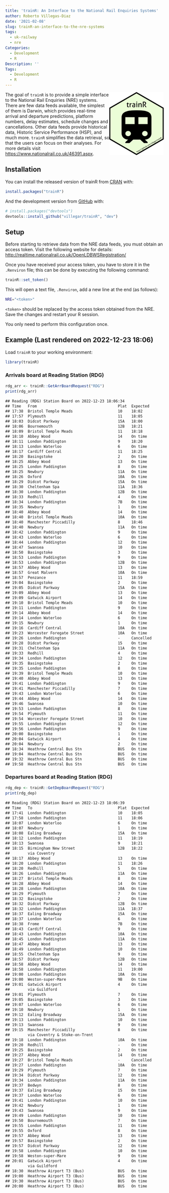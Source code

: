 ```yaml
---
title: 'trainR: An Interface to the National Rail Enquiries Systems'
author: Roberto Villegas-Diaz
date: '2021-02-08'
slug: trainR-an-interface-to-the-nre-systems
tags:
  - uk-railway
  - nre
Categories:
  - Development
  - R
Description: ''
Tags:
  - Development
  - R
---
```


<img src="https://raw.githubusercontent.com/villegar/trainR/main/inst/images/logo.png" alt="logo" align="right" height=200px/>

The goal of `trainR` is to provide a simple interface to the 
National Rail Enquiries (NRE) systems. There are few data feeds 
available, the simplest of them is Darwin, which provides real-time 
arrival and departure predictions, platform numbers, delay estimates, 
schedule changes and cancellations. Other data feeds provide historical 
data, Historic Service Performance (HSP), and much more. `trainR` 
simplifies the data retrieval, so that the users can focus on their 
analyses. For more details visit 
https://www.nationalrail.co.uk/46391.aspx.

## Installation

You can install the released version of trainR from [CRAN](https://CRAN.R-project.org) with:

``` r
install.packages("trainR")
```

And the development version from [GitHub](https://github.com/) with:

``` r
# install.packages("devtools")
devtools::install_github("villegar/trainR", "dev")
```

## Setup
Before starting to retrieve data from the NRE data feeds, you must obtain an access token. 
Visit the following website for details: http://realtime.nationalrail.co.uk/OpenLDBWSRegistration/

Once you have received your access token, you have to store it in the `.Renviron` file; this can be 
done by executing the following command:


```r
trainR::set_token()
```

This will open a text file, `.Renviron`, add a new line at the end (as follows):

```bash
NRE="<token>"
```

`<token>` should be replaced by the access token obtained from the NRE. Save the changes and restart 
your R session.

You only need to perform this configuration once.

## Example (Last rendered on 2022-12-23 18:06)

Load `trainR` to your working environment:

```r
library(trainR)
```

### Arrivals board at Reading Station (RDG)


```r
rdg_arr <- trainR::GetArrBoardRequest("RDG")
print(rdg_arr)
```

```
## Reading (RDG) Station Board on 2022-12-23 18:06:34
## Time   From                                    Plat  Expected
## 17:38  Bristol Temple Meads                    10    18:02
## 17:57  Plymouth                                11    18:05
## 18:03  Didcot Parkway                          15A   18:00
## 18:06  Bournemouth                             12B   18:21
## 18:09  Bristol Temple Meads                    11    18:18
## 18:10  Abbey Wood                              14    On time
## 18:11  London Paddington                       9     18:20
## 18:13  London Waterloo                         6     On time
## 18:17  Cardiff Central                         11    18:25
## 18:20  Basingstoke                             2     On time
## 18:25  Abbey Wood                              13    On time
## 18:25  London Paddington                       8     On time
## 18:25  Newbury                                 11A   On time
## 18:26  Oxford                                  10A   On time
## 18:29  Didcot Parkway                          15A   On time
## 18:30  Cheltenham Spa                          11A   18:36
## 18:30  London Paddington                       12B   On time
## 18:33  Redhill                                 4     On time
## 18:34  London Paddington                       7B    On time
## 18:35  Newbury                                 1     On time
## 18:40  Abbey Wood                              14    On time
## 18:40  Bristol Temple Meads                    10A   On time
## 18:40  Manchester Piccadilly                   8     18:46
## 18:40  Newbury                                 11A   On time
## 18:42  London Paddington                       9     On time
## 18:43  London Waterloo                         6     On time
## 18:44  London Paddington                       12    On time
## 18:47  Swansea                                 10    On time
## 18:50  Basingstoke                             3     On time
## 18:53  London Paddington                       9     On time
## 18:53  London Paddington                       12B   On time
## 18:57  Abbey Wood                              13    On time
## 18:57  Great Malvern                           10A   On time
## 18:57  Penzance                                11    18:59
## 19:04  Basingstoke                             2     On time
## 19:05  Didcot Parkway                          15A   On time
## 19:09  Abbey Wood                              13    On time
## 19:09  Gatwick Airport                         14    On time
## 19:10  Bristol Temple Meads                    10    On time
## 19:11  London Paddington                       9     On time
## 19:14  Abbey Wood                              14    On time
## 19:14  London Waterloo                         6     On time
## 19:15  Newbury                                 1     On time
## 19:16  Cardiff Central                         10A   On time
## 19:23  Worcester Foregate Street               10A   On time
## 19:26  London Paddington                       -     Cancelled
## 19:28  Didcot Parkway                          15    On time
## 19:31  Cheltenham Spa                          11A   On time
## 19:33  Redhill                                 4     On time
## 19:34  London Paddington                       12    On time
## 19:35  Basingstoke                             2     On time
## 19:35  London Paddington                       8     On time
## 19:39  Bristol Temple Meads                    10    On time
## 19:40  Abbey Wood                              13    On time
## 19:41  London Paddington                       9     On time
## 19:41  Manchester Piccadilly                   7     On time
## 19:43  London Waterloo                         6     On time
## 19:44  Abbey Wood                              14    On time
## 19:46  Swansea                                 10    On time
## 19:53  London Paddington                       8     On time
## 19:54  Plymouth                                11    On time
## 19:54  Worcester Foregate Street               10    On time
## 19:55  London Paddington                       12    On time
## 19:56  London Paddington                       9     On time
## 20:00  Basingstoke                             1     On time
## 20:04  Gatwick Airport                         4     On time
## 20:04  Newbury                                 2     On time
## 18:34  Heathrow Central Bus Stn                BUS   On time
## 19:04  Heathrow Central Bus Stn                BUS   On time
## 19:32  Heathrow Central Bus Stn                BUS   On time
## 19:58  Heathrow Central Bus Stn                BUS   On time
```

### Departures board at Reading Station (RDG)


```r
rdg_dep <- trainR::GetDepBoardRequest("RDG")
print(rdg_dep)
```

```
## Reading (RDG) Station Board on 2022-12-23 18:06:39
## Time   To                                      Plat  Expected
## 17:41  London Paddington                       10    18:05
## 17:58  London Paddington                       11    18:06
## 18:07  London Waterloo                         6     On time
## 18:07  Newbury                                 1     On time
## 18:08  Ealing Broadway                         15A   On time
## 18:12  London Paddington                       11    18:19
## 18:13  Swansea                                 9     18:21
## 18:15  Birmingham New Street                   12B   18:22
##        via Coventry                            
## 18:17  Abbey Wood                              13    On time
## 18:20  London Paddington                       11    18:26
## 18:20  Redhill                                 5     On time
## 18:26  London Paddington                       11A   On time
## 18:27  Bristol Temple Meads                    8     On time
## 18:28  Abbey Wood                              14    On time
## 18:28  London Paddington                       10A   On time
## 18:29  Plymouth                                7     On time
## 18:32  Basingstoke                             2     On time
## 18:32  Didcot Parkway                          12B   On time
## 18:32  London Paddington                       11A   18:37
## 18:37  Ealing Broadway                         15A   On time
## 18:37  London Waterloo                         6     On time
## 18:38  Frome                                   7B    On time
## 18:43  Cardiff Central                         9     On time
## 18:43  London Paddington                       10A   On time
## 18:45  London Paddington                       11A   On time
## 18:47  Abbey Wood                              13    On time
## 18:49  London Paddington                       10    On time
## 18:55  Cheltenham Spa                          9     On time
## 18:57  Didcot Parkway                          12B   On time
## 18:58  Abbey Wood                              14    On time
## 18:58  London Paddington                       11    19:00
## 19:00  London Paddington                       10A   On time
## 19:00  Weston-super-Mare                       9B    On time
## 19:01  Gatwick Airport                         4     On time
##        via Guildford                           
## 19:01  Plymouth                                7     On time
## 19:05  Basingstoke                             3     On time
## 19:07  London Waterloo                         6     On time
## 19:10  Newbury                                 1     On time
## 19:12  Ealing Broadway                         15A   On time
## 19:13  London Paddington                       10    On time
## 19:13  Swansea                                 9     On time
## 19:15  Manchester Piccadilly                   8     On time
##        via Coventry & Stoke-on-Trent           
## 19:18  London Paddington                       10A   On time
## 19:20  Redhill                                 -     On time
## 19:25  Basingstoke                             2     On time
## 19:27  Abbey Wood                              14    On time
## 19:27  Bristol Temple Meads                    -     Cancelled
## 19:27  London Paddington                       10A   On time
## 19:29  Plymouth                                7     On time
## 19:34  Didcot Parkway                          12    On time
## 19:34  London Paddington                       11A   On time
## 19:37  Bedwyn                                  8     On time
## 19:37  Ealing Broadway                         15    On time
## 19:37  London Waterloo                         6     On time
## 19:41  London Paddington                       10    On time
## 19:42  Newbury                                 1     On time
## 19:43  Swansea                                 9     On time
## 19:49  London Paddington                       10    On time
## 19:50  Bournemouth                             7     On time
## 19:55  London Paddington                       11    On time
## 19:55  Oxford                                  8     On time
## 19:57  Abbey Wood                              13    On time
## 19:57  Basingstoke                             2     On time
## 19:57  Didcot Parkway                          12    On time
## 19:58  London Paddington                       10    On time
## 19:58  Weston-super-Mare                       9     On time
## 20:01  Gatwick Airport                         4     On time
##        via Guildford                           
## 18:30  Heathrow Airport T3 (Bus)               BUS   On time
## 19:00  Heathrow Airport T3 (Bus)               BUS   On time
## 19:30  Heathrow Airport T3 (Bus)               BUS   On time
## 20:00  Heathrow Airport T3 (Bus)               BUS   On time
```
